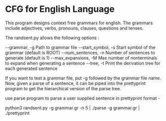 # CFG for English Language

This program designs context free grammars for english. The grammars include adjectives, verbs, pronouns, clauses, questions and tenses.

The randsent.py allows the following options :

  --grammar, -g
  Path to grammar file
  --start_symbol, -s
  Start symbol of the grammar (default is ROOT)
  --num_sentences, -n
  Number of sentences to generate (default is 1)
  --max_expansions, -M
  Max number of nonterminals to expand when generating a sentence
  --tree, -t
  Print the derivation tree for each generated sentence

If you want to test a grammar file, put -g followed by the grammar file name. Now, given a parse of a sentence, it can be piped into the prettyprint program to get the hierarchical version of the parse tree. 

use parse program to parse a user supplied sentence in prettyprint format -

  python3 randsent.py -g grammar.gr -n 5 | ./parse -g grammar.gr | ./prettyprint



